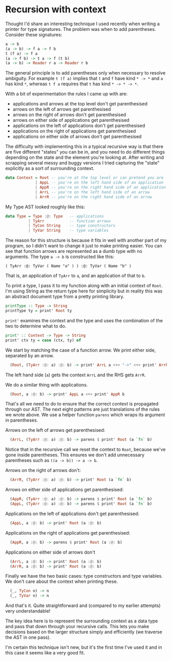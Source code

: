 # Recursion with context

Thought I'd share an interesting technique I used recently when writing a
printer for type signatures. The problem was when to add parentheses. Consider
these signatures:

```haskell
a -> b
(a -> b) -> f a -> f b
t (f a) -> f a
(a -> f b) -> t a -> f (t b)
(a -> b) -> Reader r a -> Reader r b
```

The general principle is to add parentheses only when necessary to resolve
ambiguity. For example `t (f a)` implies that `t` and `f` have kind `* -> *` and
`a` has kind `*`, whereas `t f a` requires that `t` has kind `* -> * -> *`.

With a bit of experimentation the rules I came up with are:

* applications and arrows at the top level don't get parenthesised
* arrows on the left of arrows get parenthesised
* arrows on the right of arrows don't get parenthesised
* arrows on either side of applications get parenthesised
* applications on the left of applications don't get parenthesised
* applications on the right of applications get parenthesised
* applications on either side of arrows don't get parenthesised

The difficulty with implementing this in a typical recursive way is that there
are five different "states" you can be in, and you need to do different things
depending on the state and the element you're looking at. After writing and
scrapping several messy and buggy versions I tried capturing the "state"
explicitly as a sort of surrounding context.

```haskell
data Context = Root -- you're at the top level or can pretend you are
             | AppL -- you're on the left hand side of an application
             | AppR -- you're on the right hand side of an application
             | ArrL -- you're on the left hand side of an arrow
             | ArrR -- you're on the right hand side of an arrow
```

My Type AST looked roughly like this:
```haskell
data Type = Type :@: Type   -- applications
          | TyArr           -- function arrows
          | TyCon String    -- type constructors
          | TyVar String    -- type variables
```

The reason for this structure is because it fits in well with another part of my
program, so I didn't want to change it just to make printing easier. You can see
that function arrows are represented as a dumb type with no arguments. The type
`a -> b` is constructed like this: 
```
( TyArr :@: TyVar ( Name "a" ) ) :@: TyVar ( Name "b" )
```
That is, an application of `TyArr` to `a`, and an application of that to `b`.

To print a type, I pass it to my function along with an initial context of
`Root`. I'm using String as the return type here for simplicity but in reality
this was an abstract document type from a pretty printing library.

```haskell
printType :: Type -> String
printType ty = print' Root ty
```

`print'` examines the context and the type and uses the combination of the two
to determine what to do.

```haskell
print' :: Context -> Type -> String
print' ctx ty = case (ctx, ty) of
```

We start by matching the case of a function arrow. We print either side,
separated by an arrow.
```haskell
  (Root, (TyArr :@: a) :@: b) -> print' ArrL a <+> "->" <+> print' ArrR b
```
The left hand side (`a`) gets the context `ArrL` and the RHS gets `ArrR`.

We do a similar thing with applications.
```haskell
  (Root, a :@: b) -> print' AppL a <+> print' AppR b
```

That's all we need to do to ensure that the correct context is propagated
through our AST. The next eight patterns are just translations of the rules we
wrote above. We use a helper function `parens` which wraps its argument in
parentheses.

Arrows on the left of arrows get parenthesised:
```haskell
  (ArrL, (TyArr :@: a) :@: b) -> parens $ print' Root (a `fn` b)
```

Notice that in the recursive call we reset the context to `Root`, because we've
gone inside parentheses. This ensures we don't add unnecessary parentheses such
as `((a -> b)) -> a -> b`.

Arrows on the right of arrows don't:
```haskell
  (ArrR, (TyArr :@: a) :@: b) -> print' Root (a `fn` b)
```

Arrows on either side of applications get parenthesised:
```haskell
  (AppR, (TyArr :@: a) :@: b) -> parens $ print' Root (a `fn` b)
  (AppL, (TyArr :@: a) :@: b) -> parens $ print' Root (a `fn` b)
```

Applications on the left of applications don't get parenthesised:
```haskell
  (AppL, a :@: b) -> print' Root (a :@: b)
```

Applications on the right of applications get parenthesised:
```haskell
  (AppR, a :@: b) -> parens $ print' Root (a :@: b)
```

Applications on either side of arrows don't
```haskell
  (ArrL, a :@: b) -> print' Root (a :@: b)
  (ArrR, a :@: b) -> print' Root (a :@: b)
```

Finally we have the two basic cases: type constructors and type variables. We
don't care about the context when printing these.

```haskell
  (_, TyCon n) -> n
  (_, TyVar n) -> n
```

And that's it. Quite straightforward and (compared to my earlier attempts) very
understandable!

The key idea here is to represent the surrounding context as a data type and
pass that down through your recursive calls. This lets you make decisions based
on the larger structure simply and efficiently (we traverse the AST in one
pass).

I'm certain this technique isn't new, but it's the first time I've used it and
in this case it seems like a very good fit.
